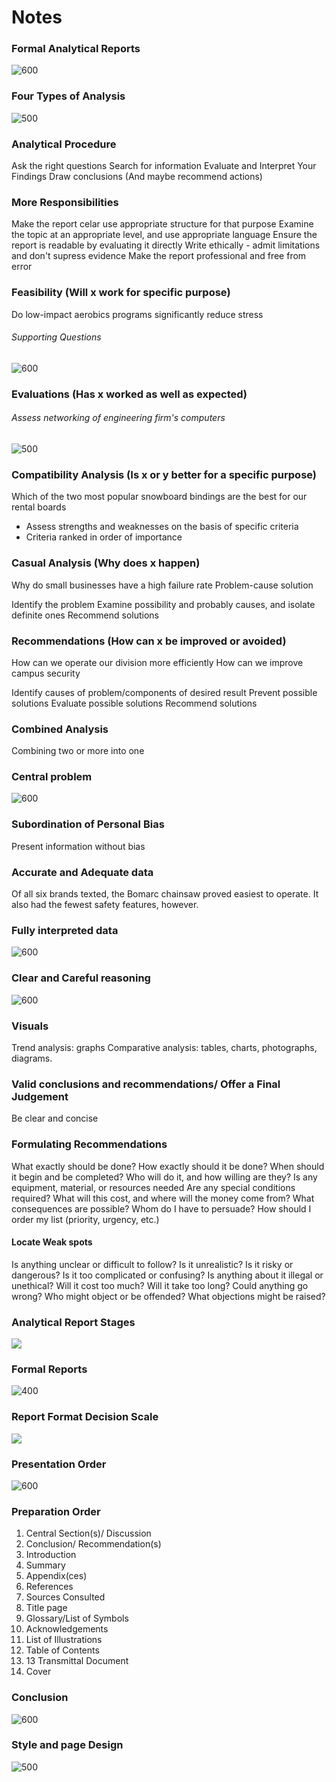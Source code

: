# Notes
### Formal Analytical Reports
![600](Pasted%20image%2020240212130844.png)
### Four Types of Analysis
![500](Pasted%20image%2020240212131013.png)
### Analytical Procedure
Ask the right questions
Search for information
Evaluate and Interpret Your Findings
Draw conclusions (And maybe recommend actions)
### More Responsibilities
Make the report celar
use appropriate structure for that purpose
Examine the topic at an appropriate level, and use appropriate language
Ensure the report is readable by evaluating it directly
Write ethically - admit limitations and don't supress evidence
Make the report professional and free from error
### Feasibility (Will x work for specific purpose)
Do low-impact aerobics programs significantly reduce stress
###### Supporting Questions
![600](Pasted%20image%2020240212131900.png)
### Evaluations (Has x worked as well as expected)
###### Assess networking of engineering firm's computers
![500](Pasted%20image%2020240212132304.png)
### Compatibility Analysis (Is x or y better for a specific purpose)
Which of the two most popular snowboard bindings are the best for our rental boards
- Assess strengths and weaknesses on the basis of specific criteria
- Criteria ranked in order of importance
### Casual Analysis (Why does x happen)
Why do small businesses have a high failure rate
Problem-cause solution

Identify the problem
Examine possibility and probably causes, and isolate definite ones
Recommend solutions
### Recommendations (How can x be improved or avoided)
How can we operate our division more efficiently
How can we improve campus security

Identify causes of problem/components of desired result
Prevent possible solutions
Evaluate possible solutions
Recommend solutions
### Combined Analysis
Combining two or more into one
### Central problem
![600](Pasted%20image%2020240212133445.png)
### Subordination of Personal Bias
Present information without bias
### Accurate and Adequate data
Of all six brands texted, the Bomarc chainsaw proved easiest to operate. It also had the fewest safety features, however.
### Fully interpreted data
![600](Pasted%20image%2020240212133635.png)
### Clear and Careful reasoning
![600](Pasted%20image%2020240212133657.png)
### Visuals
Trend analysis: graphs
Comparative analysis: tables, charts, photographs, diagrams.
### Valid conclusions and recommendations/ Offer a Final Judgement
Be clear and concise
### Formulating Recommendations
What exactly should be done?
How exactly should it be done?
When should it begin and be completed?
Who will do it, and how willing are they? 
Is any equipment, material, or resources needed Are any special conditions required? 
What will this cost, and where will the money come from? 
What consequences are possible?
Whom do I have to persuade?
How should I order my list (priority, urgency, etc.)
#### Locate Weak spots
Is anything unclear or difficult to follow?
Is it unrealistic? 
Is it risky or dangerous?
Is it too complicated or confusing?
Is anything about it illegal or unethical?
Will it cost too much? 
Will it take too long?
Could anything go wrong?
Who might object or be offended? 
What objections might be raised?
### Analytical Report Stages
![](Pasted%20image%2020240212134216.png)
### Formal Reports
![400](Pasted%20image%2020240212134231.png)
### Report Format Decision Scale
![](Pasted%20image%2020240212134302.png)
### Presentation Order
![600](Pasted%20image%2020240212134418.png)
### Preparation Order
1. Central Section(s)/ Discussion
2. Conclusion/ Recommendation(s) 
3. Introduction 
4. Summary 
5. Appendix(ces) 
6. References 
7. Sources Consulted
8. Title page
9. Glossary/List of Symbols 
10. Acknowledgements 
11. List of Illustrations 
12. Table of Contents 
13. 13 Transmittal Document
14. Cover
### Conclusion
![600](Pasted%20image%2020240212134643.png)
### Style and page Design
![500](Pasted%20image%2020240212134703.png)